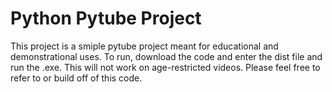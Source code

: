 # Python Pytube Project
 
This project is a smiple pytube project meant for educational and demonstrational uses.
To run, download the code and enter the dist file and run the .exe.
This will not work on age-restricted videos.
Please feel free to refer to or build off of this code.
